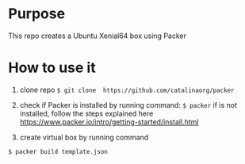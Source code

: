 # Purpose
This repo creates a Ubuntu Xenial64 box using Packer

# How to use it

 1. clone repo `$ git clone  https://github.com/catalinaorg/packer`
  
 1. check if Packer is installed by running command: `$ packer` if is not installed, follow the steps explained here https://www.packer.io/intro/getting-started/install.html
 
 1. create virtual box by running command

   `$ packer build template.json`
